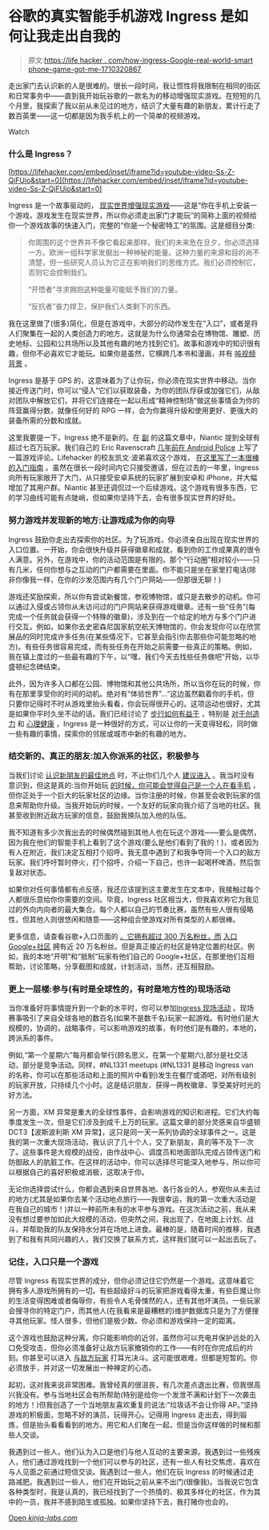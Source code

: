 # 谷歌的真实智能手机游戏 Ingress 是如何让我走出自我的

> 原文:[https://life hacker . com/how-ingress-Google-real-world-smart phone-game-got-me-1710320867](https://lifehacker.com/how-ingress-googles-real-world-smartphone-game-got-me-1710320867)

走出家门去认识新的人是很难的。很长一段时间，我让惯性将我限制在相同的街区和日常事务中——直到我开始玩谷歌的一款名为的移动增强现实游戏。在短短的几个月里，我探索了我以前从未见过的地方，结识了大量有趣的新朋友，累计行走了数百英里——这一切都是因为我手机上的一个简单的视频游戏。

Watch

### 什么是 Ingress？

 [https://lifehacker.com/embed/inset/iframe?id=youtube-video-Ss-Z-QjFUio&start=0](https://lifehacker.com/embed/inset/iframe?id=youtube-video-Ss-Z-QjFUio&start=0) 

Ingress 是一个故事驱动的， [现实世界增强现实游戏](http://en.wikipedia.org/wiki/Ingress_%28game%29)——这是“你在手机上安装一个游戏，游戏发生在现实世界，所以你必须走出家门才能玩”的简称上面的视频给你一个游戏故事的快速入门，完整的“你是一个秘密特工”的氛围。这是细目分类:

> 你周围的这个世界并不像它看起来那样。我们的未来危在旦夕，你必须选择一方。欧洲一组科学家发掘出一种神秘的能量。这种力量的来源和目的尚不清楚，但一些研究人员认为它正在影响我们的思维方式。我们必须控制它，否则它会控制我们。
> 
> “开悟者”寻求拥抱这种能量可能赋予我们的力量。
> 
> “反抗者”奋力捍卫，保护我们人类剩下的东西。

我在这里做了(很多)简化，但是在游戏中，大部分的动作发生在“入口”，或者是将人们聚集在一起的人类创造力的地方。这就是为什么你通常会在博物馆、雕塑、历史地标、公园和公共场所以及其他有趣的地方找到它们。故事和游戏中的知识很有趣，但你不必喜欢它才能玩。如果你是虽然，它横跨几本书和漫画，并有 [吨视频背景](https://www.youtube.com/user/ingress) 。

Ingress 是基于 GPS 的，这意味着为了让你玩，你必须在现实世界中移动。当你接近传送门时，你可以“侵入”它们以获取装备，为你的团队俘获或加强它们，从敌对团队中解放它们，并将它们连接在一起以形成“精神控制场”做这些事情会为你的阵营赢得分数，就像任何好的 RPG 一样，会为你赢得升级和使用更好、更强大的装备所需的分数和成就。

这里我要提一下，Ingress 绝不是新的。在 [副](http://motherboard.vice.com/en_ca/read/the-king-of-augmented-street-fighting-the-worlds-best-ingress-player) 的这篇文章中，Niantic 提到全球有超过七百万玩家。我们自己的 Eric Ravenscraft [几年前在 Android Police](http://www.androidpolice.com/2012/11/20/ingress-is-by-far-the-best-augmented-reality-game-a-curious-explorer-in-the-city-can-play/) 上写了一篇游戏评论。Lifehacker 的校友凯文·波弟喜欢这个游戏， [在这里写了一本很棒的入门指南](http://www.itworld.com/article/2833120/mobile/a-primer-and-faq-for-ingress--google-s-odd-awesome-mobile-game.html) 。虽然在很长一段时间内它只接受邀请，但在过去的一年里，Ingress 向所有玩家敞开了大门，从只接受安卓系统的玩家扩展到安卓和 iPhone，并大幅增加了其用户群。Niantic 甚至还调侃过一个后续游戏。这个游戏有很多东西，它的学习曲线可能有点陡峭，但如果你坚持下去，会有很多现实世界的好处。

### 努力游戏并发现新的地方:让游戏成为你的向导

Ingress 鼓励你走出去探索你的社区。为了玩游戏，你必须亲自出现在现实世界的入口位置。一开始，你会很快升级并获得徽章和成就，看到你的工作成果真的很令人满意。另外，在游戏中，你的活动范围是有限的。那个“行动圈”相对较小——只有几米，任何你想与之互动的门户都需要在里面。你不能只是坐在家里打电话(除非你像我一样，在你的沙发范围内有几个门户网站——但那很无聊！)

游戏还奖励探索，所以你有尝试新餐馆，参观博物馆，或只是去散步的动机。你可以通过入侵或占领你从未访问过的门户网站来获得游戏徽章。还有一些“任务”(每完成一个任务就会获得一个特殊的徽章)，涉及到在一个给定的地方与多个门户进行交互。例如，如果你去史密森尼国家航空航天博物馆的，你会发现你可以在欣赏展品的同时完成许多任务(在某些情况下，它甚至会指引你去那些你可能忽略的地方)。有些任务很容易完成，而有些任务在开始之前需要一些真正的策略。例如，我在镇上度过的一些最有趣的下午，以“嘿，我们今天去找些任务做吧”开始，以华盛顿纪念碑结束。

此外，因为许多入口都在公园、博物馆和其他公共场所，所以当你在玩的时候，你有在那里享受你的时间的动机。绝对有“体验世界”...“这边虽然戳着你的手机，但只要你记得时不时从游戏里抬头看看，你会玩得很开心的。这项运动也很好，尤其是如果你平时久坐不动的话。我们已经讨论了 [步行如何有益于](https://lifehacker.com/why-walking-throughout-the-day-is-just-as-important-as-5990300) ，特别是 [对于创造力](https://lifehacker.com/study-explains-why-walking-can-boost-your-creativity-1569838156) 和 [心理健康](http://lifehacker.com/walking-organizes-the-world-around-us-1631070101) ，Ingress 是一种很好的方式，可以让你的一天变得轻松，同时做一些有趣的事情，探索你的邻居或城市中新的有趣的地方。

### 结交新的、真正的朋友:加入你派系的社区，积极参与

当我们讨论 [认识新朋友的最佳地点](https://lifehacker.com/the-best-places-to-meet-new-people-1512814587) 时，不止你们几个人 [建议进入](http://lifehacker.com/play-ingress-install-the-app-on-your-android-phone-jo-1513138863) 。我当时没有意识到，但这是真的:当你开始玩 [的时候，你可能会觉得自己是一个人在看手机](https://lifehacker.com/why-its-so-hard-to-make-friends-after-college-and-wha-488975744) ，但你正处于一个巨大的玩家社区的边缘。当你注册的时候，你甚至会收到玩家的信息来帮助你升级。当我开始玩的时候，一个友好的玩家向我介绍了当地的社区。我甚至收到附近敌方玩家的信息，鼓励我换队加入他的队伍。

我不知道有多少次我出去的时候偶然碰到其他人也在玩这个游戏——要么是偶然，因为我在他们的智能手机上看到了这个游戏(要么是他们看到了我的！)，或者因为有人在附近，我们决定互相打个招呼。我无意中遇到了和我争夺同一个入口的敌方玩家。我们呼吁暂时停火，打个招呼，介绍一下自己，也许一起喝杯啤酒，然后恢复敌对状态。

如果你对任何事情都有点反感，我还应该提到这主要发生在文本中，我接触过每个人都很乐意给你你需要的空间。毕竟，Ingress 社区相当大，但我喜欢称它为我见过的外向内向者的最大集合。每个人都以自己的节奏比赛，虽然有些人很有侵略性，但其他人则很悠闲和随意——这种组合使游戏对所有类型的人都很棒。

更多信息，请查看谷歌+入口页面的 [。它拥有超过 300 万名粉丝，而](https://plus.google.com/+Ingress/posts) [入口 Google+社区](https://plus.google.com/communities/103803967875500436831) 拥有近 20 万名粉丝。但是真正接近的社区是特定位置的社区。例如，我的本地“开明”和“抵制”玩家有他们自己的 Google+社区，在那里他们互相帮助，讨论策略，分享截图和成就，计划活动，当然，还互相鼓励。

### 更上一层楼:参与(有时是全球性的，有时是地方性的)现场活动

当你准备好将事情提升到一个新的水平时，你可以参加[Ingress 现场活动](https://www.ingress.com/events) 。现场赛事吸引了来自全球各地的数百名(如果不是数千名)玩家一起游戏。有时他们是大规模的，协调的，战略事件，可以影响游戏的故事，有时他们是有趣的，本地的，跨派系的事件。

例如,“第一个星期六”每月都会举行(顾名思义，在第一个星期六),部分是社交活动，部分是竞争活动。同样，#NL1331 meetups (#NL1331 是移动 Ingress van 的名称，你可以在那些活动和上面的照片中看到)发生在餐厅或酒吧，对所有级别的玩家开放，只持续几个小时。这是结识朋友、获得一两枚徽章、享受美好时光的好方法。

另一方面，XM 异常是重大的全球性事件，会影响游戏的知识和进程。它们大约每季度发生一次，但是它们涉及到成千上万的玩家。这篇文章的部分灵感来自华盛顿 DCT3【波斯波利斯 XM 异常】，这只是同一天一系列协调的全球事件之一。这是我的第一次重大现场活动，我认识了几十个人，交了新朋友，真的等不及下一次了。这些事件是大规模的战役，由作战中心、调度员和地面部队完成占领传送门和防御敌人的肮脏工作。在这样的活动中，你可以选择尽可能深入地参与，所以你可以根据自己的喜好积极或消极，这取决于你。

无论你选择尝试什么，你都会遇到来自世界各地、各行各业的人，参观你从未去过的地方(尤其是如果你去某个活动地点旅行——我很幸运，我的第一次重大活动是在我自己的城市！)并以一种前所未有的水平参与游戏。在这次活动之前，我从来没有想过要参加如此大规模的活动，但突然之间，我出现了，在地面上计划、战斗，并帮助我的队友保持水分并在场地上进食。最棒的是，随着时间的推移，我遇到了和我有共同兴趣的人，我们交换了联系方式，这样我们就可以一起出去玩了。

### 记住，入口只是一个游戏

尽管 Ingress 有现实世界的成分，但你必须记住它仍然是一个游戏。这意味着它拥有多人游戏所拥有的一切。有些超级好斗的玩家把游戏看得太重，有些巨魔让你的生活变得困难或者侮辱你，有些令人毛骨悚然的人，还有其他坏演员。一些玩家会搜寻你的特定门户，而其他人(在我看来是最糟糕的)维护数据库只是为了方便搜寻其他玩家。怪人很多，但他们是极少数。你必须和游戏保持一定的距离。

这个游戏也鼓励这种分离。你只能影响你的近邻，虽然你可以充电并保护远处的入口免受攻击，但你必须准备好让敌方玩家撤销你的工作——有时在你完成后的片刻。你甚至可以进入 [与敌方玩家](http://pvponline.com/comic/2014/08/19/resistance-is-futile) 打耳光决斗。这可能很艰难，但都是短暂的。你必须放手，并对这一切发展出一种禅定的心态。

起初，这对我来说非常困难。我曾经真的很沮丧，有几次差点退出比赛，但我很高兴我没有。参与当地社区会有所帮助(特别是给你一个发泄不满和计划下一次袭击的地方！)但我创造了一个当地朋友喜欢重复的说法:“垃圾话不会让你得 AP。”坚持游戏的积极面，忽略不好的演员，玩得开心。记得用 Ingress 走出去，得到锻炼，但是抬头看看看到的地方。用它和人们聚在一起，但是当你这样做的时候和那些人交谈。

我遇到过一些人，他们认为入口是他们与他人互动的主要来源。我遇到过一些残疾人，他们通过游戏找到一个他们可以参与的社区，还有一些人有社交焦虑，喜欢在与人见面之前通过短信交谈。我遇到过一些人，他们在玩 Ingress 的时候通过走路减肥。我遇到过一些人，他们在开始玩之前从来不出门(很像我)。当我说它包含各种类型时，我是认真的，我已经找到了一个热情的、极其多样化的社区，作为其中的一员，我并不感到陌生或孤独。如果你坚持下去，我打赌你也会的。

[Open *kinja-labs.com*](http://kinja-labs.com/related-widget/?posts=5982622,488975744,656426705&title=It's%20Time%20to%20Move.)